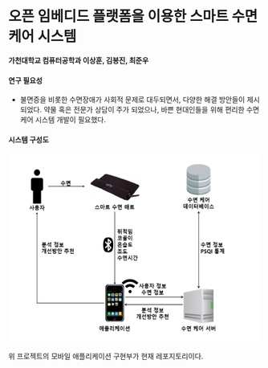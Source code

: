 # 오픈 임베디드 플랫폼을 이용한 스마트 수면 케어 시스템

**가천대학교 컴퓨터공학과 이상훈, 김봉진, 최준우**



#### 연구 필요성

-  불면증을 비롯한 수면장애가 사회적 문제로 대두되면서, 다양한 해결 방안들이 제시되었다. 약물 혹은 전문가 상담이 주가 되었으나, 바쁜 현대인들을 위해 편리한 수면 케어 시스템 개발이 필요했다.



#### 시스템 구성도

![시스템 구성도](.\images\image.png)



위 프로젝트의 모바일 애플리케이션 구현부가 현재 레포지토리이다.

